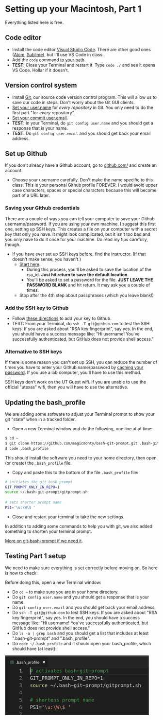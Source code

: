 # Setting up your Macintosh, Part 1

Everything listed here is free.

## Code editor

- Install the code editor [Visual Studio Code](https://code.visualstudio.com/download). There are other good ones ([Atom](https://atom.io/), [Sublime](https://www.sublimetext.com/3)), but I'll use VS Code in class.
- Add the `code` command [to your path](https://code.visualstudio.com/docs/setup/mac#_launching-from-the-command-line).
- **TEST**: Close your Terminal and restart it. Type `code ./` and see it opens VS Code. Hollar if it doesn't.

## Version control system

- Install [Git](https://git-scm.com/downloads), our source code version control program. This will allow us to save our code in steps. Don't worry about the Git GUI clients.
- [Set your user.name](https://help.github.com/en/github/using-git/setting-your-username-in-git#setting-your-git-username-for-every-repository-on-your-computer) for _every repository_ in Git. You only need to do the first part "for _every_ repository".
- [Set your commit user.email](https://help.github.com/en/github/setting-up-and-managing-your-github-user-account/setting-your-commit-email-address#setting-your-commit-email-address-in-git).
- **TEST**: In your Terminal, do `git config user.name` and you should get a response that is your name.
- **TEST**: Do `git config user.email` and you should get back your email address.

## Set up Github

If you don't already have a Github account, go to [github.com/](http://github.com/) and create an account.

- Choose your username carefully. Don't make the name specific to this class. This is your personal Github profile FOREVER. I would avoid upper case characters, spaces or special characters because this will become part of a URL later.

### Saving your Github credentials

There are a couple of ways you can tell your computer to save your Github username/password. If you are using your own machine, I suggest this first one, setting up SSH keys. This creates a file on your computer with a secret key that only you have. It might look complicated, but it isn't too bad and you only have to do it once for your machine. Do read my tips carefully, though.

- If you have ever set up SSH keys before, find the instructor. (If that doesn't make sense, you haven't.)
  - [Start here](https://help.github.com/en/github/authenticating-to-github/generating-a-new-ssh-key-and-adding-it-to-the-ssh-agent).
    - During this process, you'll be asked to save the location of the rsa_id. **Just hit return to save the default location**.
    - You'll be asked to set a password for the file. **JUST LEAVE THE PASSWORD BLANK** and hit return. It may ask you a couple of times.
  - Stop after the 4th step about passphrases (which you leave blank!)

### Add the SSH key to Github

- Follow [these directions](https://help.github.com/en/github/authenticating-to-github/adding-a-new-ssh-key-to-your-github-account) to add your key to Github.
- TEST: From your Terminal, do `ssh -T git@github.com` to test the SSH keys. If you are asked about "RSA key fingerprint", say yes. In the end, you should have a success message like: "Hi username! You've successfully authenticated, but GitHub does not provide shell access."

### Alternative to SSH keys

If there is some reason you can't set up SSH, you can reduce the number of times you have to enter your Github name/password by [caching your password](https://help.github.com/articles/caching-your-github-password-in-git/). If you use a lab computer, you'll have to use this method.

SSH keys don't work on the UT Guest wifi. If you are unable to use the official "utexas" wifi, then you will have to use the alternative.

## Updating the bash_profile

We are adding some software to adjust your Terminal prompt to show your git "state" when in a tracked folder.

- Open a new Terminal window and do the following, one line at at time:

```bash
$ cd ~
$ git clone https://github.com/magicmonty/bash-git-prompt.git .bash-git-prompt --depth=1
$ code .bash_profile
```

This should install the software you need to your home directory, then open (or create) the `.bash_profile` file.

- Copy and paste this to the bottom of the file `.bash_profile` file:

``` bash
# initiates the git bash prompt
GIT_PROMPT_ONLY_IN_REPO=1
source ~/.bash-git-prompt/gitprompt.sh

# sets shorter prompt name
PS1='\u:\W\$ '
```

- Close and restart your terminal to take the new settings.

In addition to adding some commands to help you with git, we also added something to shorten your terminal prompt.

[More on git-bash-prompt if we need it](https://github.com/magicmonty/bash-git-prompt).

## Testing Part 1 setup

We need to make sure everything is set correctly before moving on. So here is how to check:

Before doing this, open a new Terminal window:

- Do `cd ~` to make sure you are in your home directory.
- Do `git config user.name` and you should get a response that is your name.
- Do `git config user.email` and you should get back your email address.
- Do `ssh -T git@github.com` to test SSH keys. If you are asked about "RSA key fingerprint", say yes. In the end, you should have a success message like: "Hi username! You've successfully authenticated, but GitHub does not provide shell access."
- Do `ls -a | grep bash` and you should get a list that includes at least ".bash-git-prompt" and ".bash_profile".
- Do `code ~/.bash_profile` and it should open your bash_profile, which should have (at least):

![git-bash-prompt](images/bash_profile-example.png)
